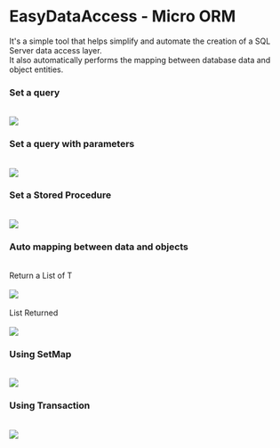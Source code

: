 # EasyDataAccess - Micro ORM
It's a simple tool that helps simplify and automate the creation of a SQL Server data access layer. <br>
It also automatically performs the mapping between database data and object entities.<br>

<h3>Set a query</h3><br>
<img src="https://github.com/user-attachments/assets/9569d06f-c41d-4502-92f5-4cb70f3d2f40">

<h3>Set a query with parameters</h3><br>
<img src="https://github.com/user-attachments/assets/656ce8b3-bede-4dc3-9d52-2ae404bff74c">
<br>

<h3>Set a Stored Procedure</h3><br>
<img src="https://github.com/user-attachments/assets/389bd8ae-6c8f-4325-b0f7-3cf42df263b5">
<br>

<h3>Auto mapping between data and objects</h3><br>
Return a List of T <br><br>
<img src="https://github.com/user-attachments/assets/0e2fb91c-e89f-4894-97ba-dd6666f54876"><br><br>
List Returned <br><br>
<img src="https://github.com/user-attachments/assets/45da1123-4d6d-4020-9db6-96d064450205">
<br>

<h3>Using SetMap</h3><br>
<img src="https://github.com/user-attachments/assets/fa469d7c-58d7-4ed4-8b07-30f4c51827a0">
<br>

<h3>Using Transaction</h3><br>
<img src="https://github.com/user-attachments/assets/8b9ca93e-eb84-43f7-a77a-375774b2a997">
<br>
